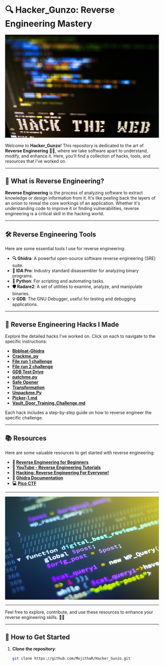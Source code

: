 # **🔍 Hacker_Gunzo: Reverse Engineering Mastery**

![Reverse Engineering](https://github.com/MojithaR/Hacker_Gunzo/blob/main/assests/glen-carrie-aUggJb4-P8c-unsplash.jpg)

Welcome to **Hacker_Gunzo**! This repository is dedicated to the art of **Reverse Engineering** 🕵️‍♂️, where we take software apart to understand, modify, and enhance it. Here, you'll find a collection of hacks, tools, and resources that I've worked on.

---

## **🧩 What is Reverse Engineering?**
**Reverse Engineering** is the process of analyzing software to extract knowledge or design information from it. It's like peeling back the layers of an onion to reveal the core workings of an application. Whether it's understanding code to improve it or finding vulnerabilities, reverse engineering is a critical skill in the hacking world.

---

## **🛠️ Reverse Engineering Tools**
Here are some essential tools I use for reverse engineering:

- **🔍 Ghidra**: A powerful open-source software reverse engineering (SRE) suite.
- **🔨 IDA Pro**: Industry standard disassembler for analyzing binary programs.
- **🐍 Python**: For scripting and automating tasks.
- **🛡️ Radare2**: A set of utilities to examine, analyze, and manipulate binaries.
- **💡 GDB**: The GNU Debugger, useful for testing and debugging applications.

---

## **🎯 Reverse Engineering Hacks I Made**

Explore the detailed hacks I've worked on. Click on each to navigate to the specific instructions:

- [**Bbbloat-Ghidra**](./Bbbloat-Ghidra.md)
- [**Crackme_py**](./Crackme_py.md)
- [**File run 1 challenge**](./File_run_1_challenge.md)
- [**File run 2 challenge**](./File_run_2_challenge.md)
- [**GDB Test Drive**](./GDB_Test_Drive.md)
- [**patchme.py**](./patchme.md)
- [**Safe Opener**](./Safe_Opener.md)
- [**Transformation**](./Transformation.md)
- [**Unpackme.Py**](./Unpackme_Py.md)
- [**Picker-1.md**](./Picker-1.md)
- [**Vault_Door_Training_Challenge.md**](./Vault_Door_Training_Challenge.md)

Each hack includes a step-by-step guide on how to reverse engineer the specific challenge.

---

## **📚 Resources**

Here are some valuable resources to get started with reverse engineering:

- **📖 [Reverse Engineering for Beginners](https://github.com/MojithaR/Hacker_Gunzo/blob/main/CheetSheets-Haxer/reversing-for-everyone.pdf)**
- **🎥 [YouTube - Reverse Engineering Tutorials](https://www.youtube.com/watch?v=1OdYAzk5fGE&list=PL1H1sBF1VAKUp9mElvX079qK3UNI2b3ek)**
- **📘 [Hacking: Reverse Engineering For Everyone!](https://0xinfection.github.io/reversing/)**
- **🔗 [Ghidra Documentation](https://ghidra-sre.org)**
- **💻 [Pico CTF](https://play.picoctf.org/practice?category=3&page=1)**

---

![Hacking](https://github.com/MojithaR/Hacker_Gunzo/blob/main/assests/shahadat-rahman-gnyA8vd3Otc-unsplash.jpg)

---

Feel free to explore, contribute, and use these resources to enhance your reverse engineering skills. 🧠✨

---

## **🚀 How to Get Started**

1. **Clone the repository**:  
   ```bash
   git clone https://github.com/MojithaR/Hacker_Gunzo.git
